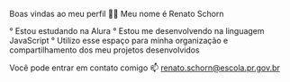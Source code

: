 Boas vindas ao meu perfil 💙💙
Meu nome é Renato Schorn

° Estou estudando na Alura
° Estou me desenvolvendo na linguagem JavaScript
° Utilizo esse espaço para minha organização e compartilhamento dos meu projetos desenvolvidos

Você pode entrar em contato comigo 📫
renato.schorn@escola.pr.gov.br
